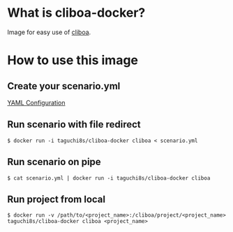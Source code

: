 # What is cliboa-docker?

Image for easy use of [cliboa](https://github.com/BrainPad/cliboa).

# How to use this image

## Create your scenario.yml

[YAML Configuration](https://github.com/BrainPad/cliboa/blob/master/docs/yaml_configuration.md)

## Run scenario with file redirect

```
$ docker run -i taguchi8s/cliboa-docker cliboa < scenario.yml
```

## Run scenario on pipe

```
$ cat scenario.yml | docker run -i taguchi8s/cliboa-docker cliboa
```

## Run project from local

```
$ docker run -v /path/to/<project_name>:/cliboa/project/<project_name> taguchi8s/cliboa-docker cliboa <project_name>
```
